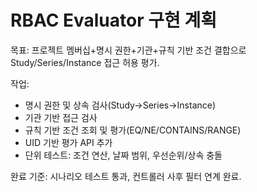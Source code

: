# RBAC Evaluator 구현 계획

목표: 프로젝트 멤버십+명시 권한+기관+규칙 기반 조건 결합으로 Study/Series/Instance 접근 허용 평가.

작업:
- 명시 권한 및 상속 검사(Study→Series→Instance)
- 기관 기반 접근 검사
- 규칙 기반 조건 조회 및 평가(EQ/NE/CONTAINS/RANGE)
- UID 기반 평가 API 추가
- 단위 테스트: 조건 연산, 날짜 범위, 우선순위/상속 충돌

완료 기준: 시나리오 테스트 통과, 컨트롤러 사후 필터 연계 완료.
